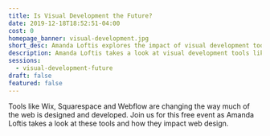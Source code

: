 ```yaml
---
title: Is Visual Development the Future?
date: 2019-12-18T18:52:51-04:00
cost: 0
homepage_banner: visual-development.jpg
short_desc: Amanda Loftis explores the impact of visual development tools on web development.
description: Amanda Loftis takes a look at visual development tools like Wix, Squarespace, and Webflow and how they impact web design.
sessions:
  - visual-development-future
draft: false
featured: false
---
```


Tools like Wix, Squarespace and Webflow are changing the way much of the web is designed and developed. Join us for this free event as Amanda Loftis takes a look at these tools and how they impact web design.
